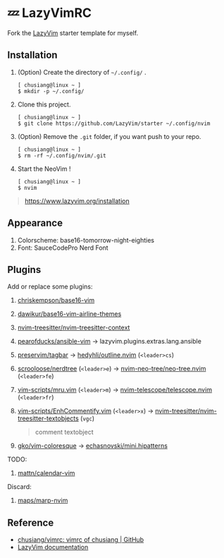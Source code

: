# 💤 LazyVimRC

Fork the [LazyVim](https://github.com/LazyVim/LazyVim) starter template for myself.

## Installation

1. (Option) Create the directory of `~/.config/` .

   ```shell
   [ chusiang@linux ~ ]
   $ mkdir -p ~/.config/
   ```

1. Clone this project.

   ```shell
   [ chusiang@linux ~ ]
   $ git clone https://github.com/LazyVim/starter ~/.config/nvim
   ```

1. (Option) Remove the `.git` folder, if you want push to your repo.

   ```shell
   [ chusiang@linux ~ ]
   $ rm -rf ~/.config/nvim/.git
   ```

1. Start the NeoVim !

   ```shell
   [ chusiang@linux ~ ]
   $ nvim
   ```

> <https://www.lazyvim.org/installation>

## Appearance

1. Colorscheme: base16-tomorrow-night-eighties
1. Font: SauceCodePro Nerd Font

## Plugins

Add or replace some plugins:

1. [chriskempson/base16-vim][base16-vim]
1. [dawikur/base16-vim-airline-themes][base16-vim-airline-themes]
1. [nvim-treesitter/nvim-treesitter-context][nvim-treesitter-context]
1. [pearofducks/ansible-vim][ansible-vim] -> lazyvim.plugins.extras.lang.ansible
1. [preservim/tagbar][tagbar] -> [hedyhli/outline.nvim][outline.nvim] (`<leader>cs`)
1. [scrooloose/nerdtree][nerdtree] (`<leader>e`) ->
   [nvim-neo-tree/neo-tree.nvim][neo-tree.nvim] (`<leader>fe`)
1. [vim-scripts/mru.vim][mru.vim] (`<leader>m`) ->
   [nvim-telescope/telescope.nvim][telescope.nvim] (`<leader>fr`)
1. [vim-scripts/EnhCommentify.vim][EnhCommentify.vim] (`<leader>x`) ->
   [nvim-treesitter/nvim-treesitter-textobjects][nvim-treesitter-textobjects]
   (`vgc`)

   > comment textobject

1. [gko/vim-coloresque][gko/vim-coloresque] -> [echasnovski/mini.hipatterns][mini.hipatterns]

TODO:

1. [mattn/calendar-vim][calendar-vim]

Discard:

1. [maps/marp-nvim][marp-nvim]

[EnhCommentify.vim]: https://github.com/vim-scripts/EnhCommentify.vim
[ansible-vim]: https://github.com/pearofducks/ansible-vim
[base16-vim-airline-themes]: https://github.com/dawikur/base16-vim-airline-themes
[base16-vim]: https://github.com/chriskempson/base16-vim
[calendar-vim]: https://github.com/mattn/calendar-vim
[gko/vim-coloresque]: https://github.com/gko/vim-coloresque
[marp-nvim]: https://github.com/mpas/marp-nvim
[mini.hipatterns]: https://github.com/echasnovski/mini.hipatterns
[mru.vim]: https://github.com/vim-scripts/mru.vim
[neo-tree.nvim]: https://github.com/nvim-neo-tree/neo-tree.nvim
[nerdtree]: https://github.com/preservim/nerdtree
[nvim-treesitter-context]: https://github.com/nvim-treesitter/nvim-treesitter-context
[nvim-treesitter-textobjects]: https://github.com/nvim-treesitter/nvim-treesitter-textobjects
[outline.nvim]: https://github.com/hedyhli/outline.nvim
[tagbar]: https://github.com/preservim/tagbar
[telescope.nvim]: https://github.com/nvim-telescope/telescope.nvim

## Reference

- [chusiang/vimrc: vimrc of chusiang | GitHub](https://github.com/chusiang/vimrc)
- [LazyVim documentation](https://lazyvim.github.io/installation)
